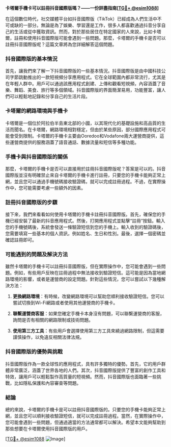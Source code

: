 **卡塔爾手機卡可以註冊抖音國際版嗎？——一份詳盡指南[[TG💪+ @esim1088](https://t.me/s/esim1088)]**

在這個數位時代，社交媒體平台如抖音國際版（TikTok）已經成為人們生活中不可或缺的一部分。無論是為了娛樂、學習還是工作，很多人都喜歡通過抖音分享自己的生活或從中獲取資訊。然而，對於那些居住在特定國家的人來說，比如卡塔爾，註冊和使用抖音國際版可能會遇到一些問題。那麼，卡塔爾的手機卡是否可以註冊抖音國際版呢？這篇文章將為您詳細解答這個問題。

### 抖音國際版的基本情況

首先，讓我們來了解一下抖音國際版的一些基本情況。抖音國際版是由中國科技公司字節跳動推出的一款短視頻分享應用程式。它在全球範圍內都非常流行，尤其是在年輕人群中。用戶可以通過該應用程式創建、上傳和觀看短視頻，內容涵蓋了音樂、舞蹈、美食、旅行等多個領域。抖音國際版的界面簡潔易用，功能豐富，讓人們可以輕鬆地記錄和分享自己的生活片段。

### 卡塔爾的網路環境與手機卡

卡塔爾是一個位於阿拉伯半島東北部的小國，以其現代化的基礎設施和高品質的生活而聞名。在卡塔爾，網路環境相對穩定，但由於某些原因，部分國際應用程式可能會受到限制。卡塔爾的手機卡主要由Ooredoo和Vodafone兩大運營商提供，這些運營商提供的服務涵蓋了語音通話、數據流量和短信等多種功能。

### 手機卡與抖音國際版的關係

那麼，卡塔爾的手機卡是否可以直接用於註冊抖音國際版呢？答案是可以的。抖音國際版並沒有明確禁止來自卡塔爾的手機卡進行註冊，只要您的手機卡能夠正常上網，並且您可以通過手機號碼接收驗證碼，就可以完成註冊過程。不過，在實際操作中，您可能需要考慮一些額外的因素。

### 註冊抖音國際版的步驟

接下來，我們來看看如何使用卡塔爾的手機卡註冊抖音國際版。首先，確保您的手機已經安裝了最新的抖音應用程式。然後，打開應用程式並點擊“註冊”按鈕。輸入您的手機號碼後，系統會發送一條驗證短信到您的手機上。輸入收到的驗證碼後，您需要填寫一些基本的個人資訊，例如姓名、生日和性別。最後，選擇一個密碼並確認註冊即可。

### 可能遇到的問題及解決方法

雖然卡塔爾的手機卡可以註冊抖音國際版，但在實際操作中，您可能會遇到一些問題。例如，有些用戶反映在註冊過程中無法接收到驗證短信。這可能是因為當地網路環境的影響，或者是運營商的設定問題。針對這些情況，您可以嘗試以下幾種解決方法：

1. **更換網路環境**：有時候，改變網路環境可以幫助您順利接收驗證短信。您可以嘗試切換到Wi-Fi網路或者使用其他運營商的手機卡。
   
2. **聯繫運營商客服**：如果您確定手機卡本身沒有問題，可以聯繫運營商的客服，詢問是否有相關的網路限制或技術問題。

3. **使用第三方工具**：有些用戶會選擇使用第三方工具來繞過網路限制，但這需要謹慎操作，以免違反相關法律法規。

### 抖音國際版的優勢與挑戰

抖音國際版作為一款全球性的應用程式，具有許多獨特的優勢。首先，它的用戶群體非常廣泛，涵蓋了世界各地的人們。其次，抖音國際版提供了豐富的創作工具和特效，讓用戶可以輕鬆製作高質量的短視頻。然而，抖音國際版也面臨著一些挑戰，比如隱私保護和內容審查等問題。

### 結論

總的來說，卡塔爾的手機卡是可以註冊抖音國際版的。只要您的手機卡能夠正常上網，並且您可以順利接收驗證短信，就可以完成註冊過程。當然，在實際操作中，您可能會遇到一些問題，但通過適當的方法通常都可以解決。希望本文能夠幫助到那些想要在卡塔爾使用抖音國際版的用戶。

[[TG💪+ @esim1088](https://t.me/s/esim1088) ![Image](https://i.postimg.cc/4NQfJmqS/Snipaste-2025-05-13-00-14-12.png)]